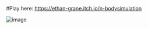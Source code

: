 #Play here:
https://ethan-grane.itch.io/n-bodysimulation <br>

![image](https://github.com/user-attachments/assets/1a7815dd-8417-4f35-af07-41eed000b1e2)
